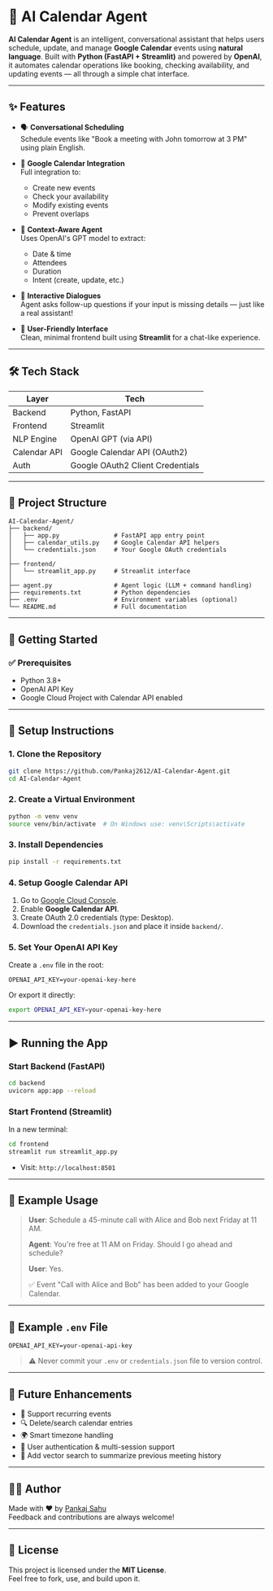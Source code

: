 # 🤖 AI Calendar Agent

**AI Calendar Agent** is an intelligent, conversational assistant that helps users schedule, update, and manage **Google Calendar** events using **natural language**. Built with **Python (FastAPI + Streamlit)** and powered by **OpenAI**, it automates calendar operations like booking, checking availability, and updating events — all through a simple chat interface.

---

## ✨ Features

- 🗣️ **Conversational Scheduling**  
  Schedule events like "Book a meeting with John tomorrow at 3 PM" using plain English.

- 📆 **Google Calendar Integration**  
  Full integration to:
  - Create new events  
  - Check your availability  
  - Modify existing events  
  - Prevent overlaps

- 🧠 **Context-Aware Agent**  
  Uses OpenAI's GPT model to extract:
  - Date & time  
  - Attendees  
  - Duration  
  - Intent (create, update, etc.)

- 🔁 **Interactive Dialogues**  
  Agent asks follow-up questions if your input is missing details — just like a real assistant!

- 💬 **User-Friendly Interface**  
  Clean, minimal frontend built using **Streamlit** for a chat-like experience.

---

## 🛠️ Tech Stack

| Layer       | Tech                            |
|-------------|----------------------------------|
| Backend     | Python, FastAPI                 |
| Frontend    | Streamlit                       |
| NLP Engine  | OpenAI GPT (via API)            |
| Calendar API| Google Calendar API (OAuth2)    |
| Auth        | Google OAuth2 Client Credentials|

---

## 🧩 Project Structure

```
AI-Calendar-Agent/
├── backend/
│   ├── app.py               # FastAPI app entry point
│   ├── calendar_utils.py    # Google Calendar API helpers
│   └── credentials.json     # Your Google OAuth credentials
│
├── frontend/
│   └── streamlit_app.py     # Streamlit interface
│
├── agent.py                 # Agent logic (LLM + command handling)
├── requirements.txt         # Python dependencies
├── .env                     # Environment variables (optional)
└── README.md                # Full documentation
```

---

## 🚀 Getting Started

### ✅ Prerequisites

- Python 3.8+
- OpenAI API Key
- Google Cloud Project with Calendar API enabled

---

## 🔐 Setup Instructions

### 1. Clone the Repository

```bash
git clone https://github.com/Pankaj2612/AI-Calendar-Agent.git
cd AI-Calendar-Agent
```

### 2. Create a Virtual Environment

```bash
python -m venv venv
source venv/bin/activate  # On Windows use: venv\Scripts\activate
```

### 3. Install Dependencies

```bash
pip install -r requirements.txt
```

### 4. Setup Google Calendar API

1. Go to [Google Cloud Console](https://console.cloud.google.com/).
2. Enable **Google Calendar API**.
3. Create OAuth 2.0 credentials (type: Desktop).
4. Download the `credentials.json` and place it inside `backend/`.

### 5. Set Your OpenAI API Key

Create a `.env` file in the root:

```env
OPENAI_API_KEY=your-openai-key-here
```

Or export it directly:

```bash
export OPENAI_API_KEY=your-openai-key-here
```

---

## ▶️ Running the App

### Start Backend (FastAPI)

```bash
cd backend
uvicorn app:app --reload
```

### Start Frontend (Streamlit)

In a new terminal:

```bash
cd frontend
streamlit run streamlit_app.py
```

- Visit: `http://localhost:8501`

---

## 💬 Example Usage

> **User**: Schedule a 45-minute call with Alice and Bob next Friday at 11 AM.  
>  
> **Agent**: You're free at 11 AM on Friday. Should I go ahead and schedule?  
>  
> **User**: Yes.  
>  
> ✅ Event "Call with Alice and Bob" has been added to your Google Calendar.

---

## 🧱 Example `.env` File

```env
OPENAI_API_KEY=your-openai-api-key
```

> ⚠️ Never commit your `.env` or `credentials.json` file to version control.

---

## 🧠 Future Enhancements

- 🔁 Support recurring events
- 🔍 Delete/search calendar entries
- 🌍 Smart timezone handling
- 🔐 User authentication & multi-session support
- 🧪 Add vector search to summarize previous meeting history

---

## 🙋‍♂️ Author

Made with ❤️ by [Pankaj Sahu](https://github.com/Pankaj2612)  
Feedback and contributions are always welcome!

---

## 📄 License

This project is licensed under the **MIT License**.  
Feel free to fork, use, and build upon it.
